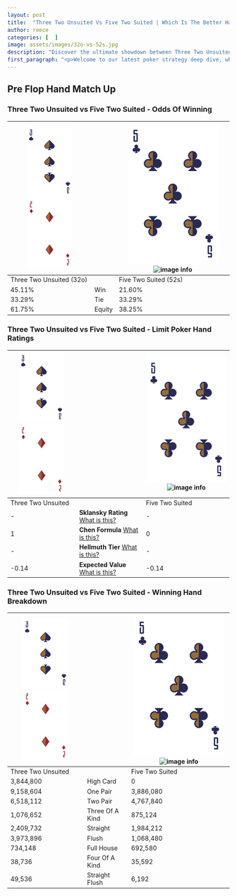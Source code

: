 ```yaml
---
layout: post
title:  "Three Two Unsuited Vs Five Two Suited | Which Is The Better Hand In Poker? A Complete Guide"
author: reece
categories: [  ]
image: assets/images/32o-vs-52s.jpg
description: "Discover the ultimate showdown between Three Two Unsuited and Five Two Suited in poker! Uncover the odds, strategies, and scenarios where one hand triumphs over the other. Get ready to up your poker game with this thrilling analysis."
first_paragraph: "<p>Welcome to our latest poker strategy deep dive, where we're pitting two distinct hands against each other in a high-stakes showdown: Three Two Unsuited vs Five Two Suited.</p><p>In the dynamic world of poker, every decision counts, and knowing which hand holds the upper hand is key to your success at the table.</p><p>In this article, we'll dissect these two hands, explore the scenarios where one dominates the other, and equip you with the knowledge to make strategic choices that can tip the odds in your favor.</p><p>Get ready to unravel the intriguing dynamics of these poker hands and elevate your game to new heights.</p>"
---
```




[comment]: # (sp0)

## Pre Flop Hand Match Up

<div class="table hand-ratings" markdown="1"> 



### Three Two Unsuited vs Five Two Suited - Odds Of Winning


    
| ![image info](assets/images/hand1/3.png) ![image info](assets/images/hand1/2o.png) |  | ![image info](assets/images/hand2/5.png) ![image info](assets/images/hand2/2s.png) |
| -------- | -------- | -------- |
| Three Two Unsuited (32o) |  | Five Two Suited (52s) |
| 45.11% | Win | 21.60% |
| 33.29% | Tie | 33.29% |
| 61.75% | Equity | 38.25% |




[comment]: # (sp1)



### Three Two Unsuited vs Five Two Suited - Limit Poker Hand Ratings


    
| ![image info](assets/images/hand1/3.png) ![image info](assets/images/hand1/2o.png) |  | ![image info](assets/images/hand2/5.png) ![image info](assets/images/hand2/2s.png) |
| -------- | -------- | -------- |
| Three Two Unsuited |  | Five Two Suited |
| - | **Sklansky Rating** [What is this?](/sklansky-rating-explained) | - |
| 1 | **Chen Formula** [What is this?](/chen-formula-explained) | 0 |
| - | **Hellmuth Tier** [What is this?](/Hellmuth-tier-explained) | - |
| -0.14 | **Expected Value** [What is this?](/expected-value-explained) | -0.14 |




[comment]: # (sp2)



### Three Two Unsuited vs Five Two Suited - Winning Hand Breakdown


    
| ![image info](assets/images/hand1/3.png) ![image info](assets/images/hand1/2o.png) |  | ![image info](assets/images/hand2/5.png) ![image info](assets/images/hand2/2s.png) |
| -------- | -------- | -------- |
| Three Two Unsuited |  | Five Two Suited |
| 3,844,800 | High Card | 0 |
| 9,158,604 | One Pair | 3,886,080 |
| 6,518,112 | Two Pair | 4,767,840 |
| 1,076,652 | Three Of A Kind | 875,124 |
| 2,409,732 | Straight | 1,984,212 |
| 3,973,896 | Flush | 1,068,480 |
| 734,148 | Full House | 692,580 |
| 38,736 | Four Of A Kind | 35,592 |
| 49,536 | Straight Flush | 6,192 |




[comment]: # (sp3)



</div>

[comment]: # (sp4)



[comment]: # (sp5)

